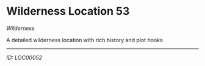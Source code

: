 # Wilderness Location 53

*Wilderness*

A detailed wilderness location with rich history and plot hooks.

---
*ID: LOC00052*
